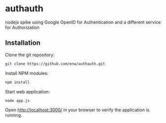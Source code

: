 authauth
========

nodejs spike using Google OpenID for Authentication and a different service for Authorization

Installation
------------

Clone the git repository:

```bash
git clone https://github.com/enw/authauth.git
```
Install NPM modules:

```bash
npm install
```

Start web application:

```bash
node app.js
```

Open [http://localhost:3000/](http://localhost:3000/) in your browser to verify the application is running.